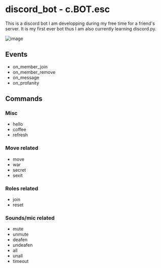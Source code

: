 # discord_bot - c.BOT.esc
This is a discord bot I am developping during my free time for a friend's server. It is my first ever bot thus I am also currently learning discord.py.

![image](https://user-images.githubusercontent.com/43698378/163969315-59792332-7a6d-492b-9f7d-8c2d92209722.png)


## Events
- on_member_join
- on_member_remove
- on_message
- on_profanity


## Commands
### Misc
- hello
- coffee
- refresh

### Move related
- move
- war
- secret
- sexit

### Roles related
- join
- reset

### Sounds/mic related
- mute
- unmute
- deafen
- undeafen
- all
- unall
- timeout
